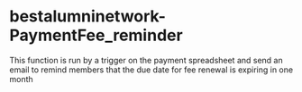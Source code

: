 # bestalumninetwork-PaymentFee_reminder
This function is run by a trigger on the payment spreadsheet and send an email to remind members that the due date for fee renewal is expiring in one month   
